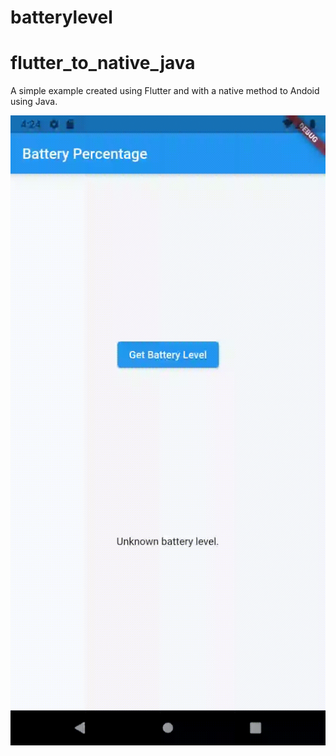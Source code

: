 # batterylevel

# flutter_to_native_java

A simple example created using Flutter and with a native method to Andoid using Java.


![](battery.gif)
